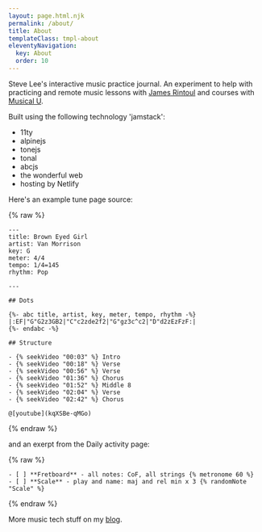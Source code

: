 ```yaml
---
layout: page.html.njk
permalink: /about/
title: About
templateClass: tmpl-about
eleventyNavigation:
  key: About
  order: 10
---
```


Steve Lee's interactive music practice journal. An experiment to help with practicing and remote music lessons with [James Rintoul](https://www.facebook.com/james.rintoul) and courses with [Musical U](https://www.musical-u.com/).

Built using the following technology 'jamstack':

- 11ty
- alpinejs
- tonejs
- tonal
- abcjs
- the wonderful web
- hosting by Netlify

Here's an example tune page source:

{% raw %}

    ---
    title: Brown Eyed Girl
    artist: Van Morrison
    key: G
    meter: 4/4
    tempo: 1/4=145
    rhythm: Pop

    ---

    ## Dots

    {%- abc title, artist, key, meter, tempo, rhythm -%}
    |:EF|"G"G2z3GB2|"C"c2zde2f2|"G"gz3c^c2|"D"d2zEzFzF:|
    {%- endabc -%}

    ## Structure

    - {% seekVideo "00:03" %} Intro
    - {% seekVideo "00:18" %} Verse
    - {% seekVideo "00:56" %} Verse
    - {% seekVideo "01:36" %} Chorus
    - {% seekVideo "01:52" %} Middle 8
    - {% seekVideo "02:04" %} Verse
    - {% seekVideo "02:42" %} Chorus

    @[youtube](kqXSBe-qMGo)

{% endraw %}

and an exerpt from the Daily activity page:

{% raw %}

    - [ ] **Fretboard** - all notes: CoF, all strings {% metronome 60 %}
    - [ ] **Scale** - play and name: maj and rel min x 3 {% randomNote "Scale" %}

{% endraw %}

More music tech stuff on my [blog](http://blog.fullmeasure.uk/).
